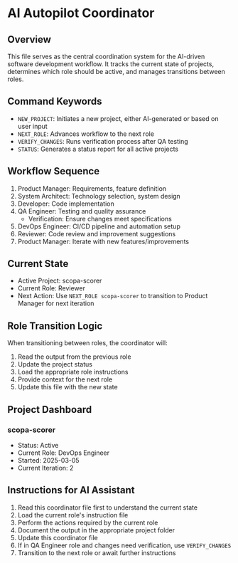 # AI Autopilot Coordinator

## Overview
This file serves as the central coordination system for the AI-driven software development workflow. It tracks the current state of projects, determines which role should be active, and manages transitions between roles.

## Command Keywords
- `NEW_PROJECT`: Initiates a new project, either AI-generated or based on user input
- `NEXT_ROLE`: Advances workflow to the next role
- `VERIFY_CHANGES`: Runs verification process after QA testing
- `STATUS`: Generates a status report for all active projects

## Workflow Sequence
1. Product Manager: Requirements, feature definition
2. System Architect: Technology selection, system design
3. Developer: Code implementation
4. QA Engineer: Testing and quality assurance
   - Verification: Ensure changes meet specifications
5. DevOps Engineer: CI/CD pipeline and automation setup
6. Reviewer: Code review and improvement suggestions
7. Product Manager: Iterate with new features/improvements

## Current State
- Active Project: scopa-scorer
- Current Role: Reviewer
- Next Action: Use `NEXT_ROLE scopa-scorer` to transition to Product Manager for next iteration

## Role Transition Logic
When transitioning between roles, the coordinator will:
1. Read the output from the previous role
2. Update the project status
3. Load the appropriate role instructions
4. Provide context for the next role
5. Update this file with the new state

## Project Dashboard

### scopa-scorer
- Status: Active
- Current Role: DevOps Engineer
- Started: 2025-03-05
- Current Iteration: 2

## Instructions for AI Assistant
1. Read this coordinator file first to understand the current state
2. Load the current role's instruction file
3. Perform the actions required by the current role
4. Document the output in the appropriate project folder
5. Update this coordinator file
6. If in QA Engineer role and changes need verification, use `VERIFY_CHANGES`
7. Transition to the next role or await further instructions